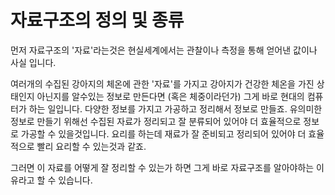 # 자료구조의 정의 및 종류

먼저 자료구조의 '자료'라는것은 현실세계에서는 관찰이나 측정을 통해 얻어낸 값이나 사실 입니다.

여러개의 수집된 강아지의 체온에 관한 '자료'를 가지고 강아지가 건강한 체온을 가진 상태인지 아닌지를 알수있는 정보로 만든다면 (혹은 체중이라던가) 그게 바로 현대의 컴퓨터가 하는 일입니다. 다양한 정보를 가지고 가공하고 정리해서 정보로 만들죠. 유의미한 정보로 만들기 위해선 수집된 자료가 정리되고 잘 분류되어 있어야 더 효율적으로 정보로 가공할 수 있을것입니다. 요리를 하는데 재료가 잘 준비되고 정리되어 있어야 더 효율적으로 빨리 요리할 수 있는것과 같죠.

그러면 이 자료를 어떻게 잘 정리할 수 있는가 하면 그게 바로 자료구조를 알아야하는 이유라고 할 수 있습니다. 
